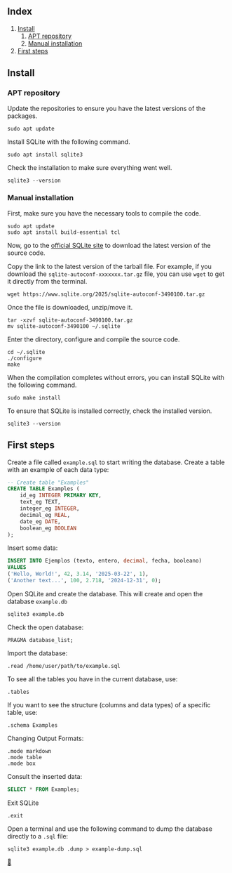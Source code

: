 ## Index

1. [Install](#install)
    1. [APT repository](#apt-repository)
    2. [Manual installation](#manual-installation)
2. [First steps](#first-steps)

## Install

### APT repository

Update the repositories to ensure you have the latest versions of the packages.

```shell
sudo apt update
```

Install SQLite with the following command.

```shell
sudo apt install sqlite3
```

Check the installation to make sure everything went well.

```shell
sqlite3 --version
```

### Manual installation

First, make sure you have the necessary tools to compile the code.

```shell
sudo apt update
sudo apt install build-essential tcl
```

Now, go to the [official SQLite site](https://www.sqlite.org/index.html) to download the latest version of the source code.

Copy the link to the latest version of the tarball file. For example, if you download the `sqlite-autoconf-xxxxxxx.tar.gz` file, you can use `wget` to get it directly from the terminal.

```shell
wget https://www.sqlite.org/2025/sqlite-autoconf-3490100.tar.gz
```

Once the file is downloaded, unzip/move it.

```shell
tar -xzvf sqlite-autoconf-3490100.tar.gz
mv sqlite-autoconf-3490100 ~/.sqlite
```

Enter the directory, configure and compile the source code.

```shell
cd ~/.sqlite
./configure
make
```

When the compilation completes without errors, you can install SQLite with the following command.

```shell
sudo make install
```

To ensure that SQLite is installed correctly, check the installed version.

```shell
sqlite3 --version
```

## First steps

Create a file called `example.sql` to start writing the database. Create a table with an example of each data type:

```sql
-- Create table "Examples"
CREATE TABLE Examples (
    id_eg INTEGER PRIMARY KEY,
    text_eg TEXT,
    integer_eg INTEGER,
    decimal_eg REAL,
    date_eg DATE,
    boolean_eg BOOLEAN
);
```

Insert some data:

```sql
INSERT INTO Ejemplos (texto, entero, decimal, fecha, booleano) 
VALUES 
('Hello, World!', 42, 3.14, '2025-03-22', 1),
('Another text...', 100, 2.718, '2024-12-31', 0);
```

Open SQLite and create the database. This will create and open the database `example.db`

```shell
sqlite3 example.db
```

Check the open database:

```shell
PRAGMA database_list;
```

Import the database:

```shell
.read /home/user/path/to/example.sql
```

To see all the tables you have in the current database, use:

```shell
.tables
```

If you want to see the structure (columns and data types) of a specific table, use:

```shell
.schema Examples
```

Changing Output Formats:

```shell
.mode markdown
.mode table
.mode box
```

Consult the inserted data:

```sql
SELECT * FROM Examples;
```

Exit SQLite

```shell
.exit
```

Open a terminal and use the following command to dump the database directly to a `.sql` file:

```shell
sqlite3 example.db .dump > example-dump.sql
```

<link rel="stylesheet" href="./../../README.css">
<a class="scrollup" href="#top">&#x1F53C</a>
